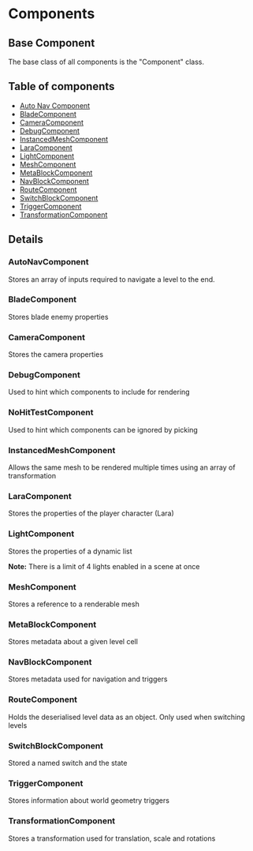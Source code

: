 # Components

## Base Component

The base class of all components is the "Component" class.

## Table of components
- [Auto Nav Component](#autonavcomponent)
- [BladeComponent](#bladecomponent)
- [CameraComponent](#cameracomponent)
- [DebugComponent](#debugcomponent)
- [InstancedMeshComponent](#instancedmeshcomponent)
- [LaraComponent](#laracomponent)
- [LightComponent](#lightcomponent)
- [MeshComponent](#meshcomponent)
- [MetaBlockComponent](#metablockcomponent)
- [NavBlockComponent](#navblockcomponent)
- [RouteComponent](#routecomponent)
- [SwitchBlockComponent](#switchblockcomponent)
- [TriggerComponent](#triggercomponent)
- [TransformationComponent](#transformationcomponent)

## Details
### AutoNavComponent
Stores an array of inputs required to navigate a level to the end.

### BladeComponent
Stores blade enemy properties

### CameraComponent
Stores the camera properties

### DebugComponent
Used to hint which components to include for rendering

### NoHitTestComponent
Used to hint which components can be ignored by picking

### InstancedMeshComponent
Allows the same mesh to be rendered multiple times using an array of transformation

### LaraComponent
Stores the properties of the player character (Lara)

### LightComponent
Stores the properties of a dynamic list

**Note:** There is a limit of 4 lights enabled in a scene at once

### MeshComponent
Stores a reference to a renderable mesh

### MetaBlockComponent
Stores metadata about a given level cell

### NavBlockComponent
Stores metadata used for navigation and triggers

### RouteComponent
Holds the deserialised level data as an object. Only used when switching levels

### SwitchBlockComponent
Stored a named switch and the state

### TriggerComponent
Stores information about world geometry triggers

### TransformationComponent
Stores a transformation used for translation, scale and rotations
